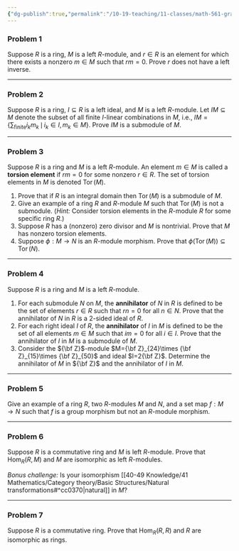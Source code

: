 ```yaml
---
{"dg-publish":true,"permalink":"/10-19-teaching/11-classes/math-561-graduate-algebra/2024-fall/homework/homework-1/","updated":"2024-09-26T05:27:52-07:00"}
---
```


### Problem 1


<div class="transclusion internal-embed is-loaded"><div class="markdown-embed">




Suppose $R$ is a ring, $M$ is a left $R$-module, and $r\in R$ is an element for which there exists a nonzero $m\in M$ such that $rm=0$. Prove $r$ does not have a left inverse.

</div></div>


---

### Problem 2


<div class="transclusion internal-embed is-loaded"><div class="markdown-embed">




 Suppose $R$ is a ring, $I\subseteq R$ is a left ideal, and $M$ is a left $R$-module. Let $IM\subseteq M$ denote the subset of all finite $I$-linear combinations in $M$, i.e., $IM = \left\{\sum_{\text{finite}} i_k m_k\,\mid\, i_k\in I,\, m_k\in M\right\}.$ Prove $IM$ is a submodule of $M$.

</div></div>


---

### Problem 3


<div class="transclusion internal-embed is-loaded"><div class="markdown-embed">




Suppose $R$ is a ring and $M$ is a left $R$-module. An element $m\in M$ is called a **torsion element** if $rm=0$ for some nonzero $r\in R$. The set of torsion elements in $M$ is denoted $\operatorname{Tor}(M)$.
1. Prove that if $R$ is an integral domain then $\operatorname{Tor}(M)$ is a submodule of $M$.
2. Give an example of a ring $R$ and $R$-module $M$ such that $\operatorname{Tor}(M)$ is not a submodule. (*Hint:* Consider torsion elements in the $R$-module $R$ for some specific ring $R$.)
3. Suppose $R$ has a (nonzero) zero divisor and $M$ is nontrivial. Prove that $M$ has nonzero torsion elements.
4. Suppose $\phi:M\to N$ is an $R$-module morphism. Prove that $\phi(\operatorname{Tor}(M))\subseteq \operatorname{Tor}(N)$.

</div></div>


---

### Problem 4


<div class="transclusion internal-embed is-loaded"><div class="markdown-embed">




Suppose $R$ is a ring and $M$ is a left $R$-module.
1. For each submodule $N$ on $M$, the **annihilator** of $N$ in $R$ is defined to be the set of elements $r\in R$ such that $rn=0$ for all $n\in N$. Prove that the annihilator of $N$ in $R$ is a 2-sided ideal of $R$.
2. For each right ideal $I$ of $R$, the **annihilator** of $I$ in $M$ is defined to be the set of all elements $m\in M$ such that $im=0$ for all $i\in I$. Prove that the annihilator of $I$ in $M$ is a submodule of $M$.
3. Consider the ${\bf Z}$-module $M={\bf Z}_{24}\times {\bf Z}_{15}\times {\bf Z}_{50}$ and ideal $I=2{\bf Z}$. Determine the annihilator of $M$ in ${\bf Z}$ and the annihilator of $I$ in $M$.

</div></div>


---

### Problem 5


<div class="transclusion internal-embed is-loaded"><div class="markdown-embed">




Give an example of a ring $R$, two $R$-modules $M$ and $N$, and a set map $f:M\to N$ such that $f$ is a group morphism but not an $R$-module morphism.

</div></div>


---

### Problem 6


<div class="transclusion internal-embed is-loaded"><div class="markdown-embed">




Suppose $R$ is a commutative ring and $M$ is left $R$-module. Prove that $\operatorname{Hom}_R(R,M)$ and $M$ are isomorphic as left $R$-modules.

*Bonus challenge:* Is your isomorphism [[40-49 Knowledge/41 Mathematics/Category theory/Basic Structures/Natural transformations#^cc0370\|natural]] in $M$?


</div></div>


---

### Problem 7


<div class="transclusion internal-embed is-loaded"><div class="markdown-embed">




Suppose $R$ is a commutative ring. Prove that $\operatorname{Hom}_R(R,R)$ and $R$ are isomorphic as rings.

</div></div>



